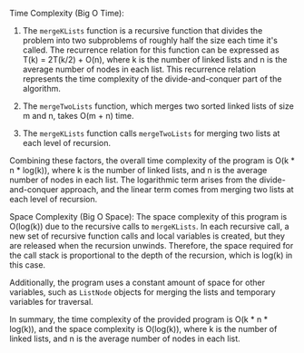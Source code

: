 Time Complexity (Big O Time):
1. The `mergeKLists` function is a recursive function that divides the problem into two subproblems of roughly half the size each time it's called. The recurrence relation for this function can be expressed as T(k) = 2T(k/2) + O(n), where k is the number of linked lists and n is the average number of nodes in each list. This recurrence relation represents the time complexity of the divide-and-conquer part of the algorithm.

2. The `mergeTwoLists` function, which merges two sorted linked lists of size m and n, takes O(m + n) time.

3. The `mergeKLists` function calls `mergeTwoLists` for merging two lists at each level of recursion.

Combining these factors, the overall time complexity of the program is O(k * n * log(k)), where k is the number of linked lists, and n is the average number of nodes in each list. The logarithmic term arises from the divide-and-conquer approach, and the linear term comes from merging two lists at each level of recursion.

Space Complexity (Big O Space):
The space complexity of this program is O(log(k)) due to the recursive calls to `mergeKLists`. In each recursive call, a new set of recursive function calls and local variables is created, but they are released when the recursion unwinds. Therefore, the space required for the call stack is proportional to the depth of the recursion, which is log(k) in this case.

Additionally, the program uses a constant amount of space for other variables, such as `ListNode` objects for merging the lists and temporary variables for traversal.

In summary, the time complexity of the provided program is O(k * n * log(k)), and the space complexity is O(log(k)), where k is the number of linked lists, and n is the average number of nodes in each list.
